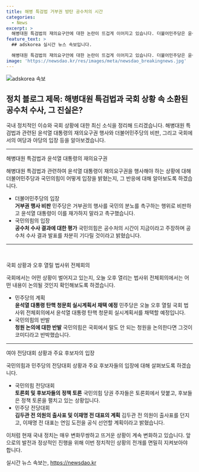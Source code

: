 ```yaml
---
title: 해병 특검법 거부권 방탄 공수처의 시간
categories:
  - News
excerpt: >
  해병대원 특검법의 재의요구안에 대한 논란이 뜨겁게 이어지고 있습니다. 더불어민주당은 윤석열 대통령의 거부권 행사를 비판하며 국민 분노를 일으키는 행위로 규정하고, 공수처 수사를 우선시해야 한다고 주장했습니다. 반면 국민의힘은 경찰 수사 결과를 언급하며 공수처의 진상규명을 강조했습니다. 또한, 국회 상황과 국민의힘과 더불어민주당의 전당대회 도중 상황도 주목받고 있습니다.
feature_text: >
  ## adskorea 실시간 뉴스 속보입니다.

  해병대원 특검법의 재의요구안에 대한 논란이 뜨겁게 이어지고 있습니다. 더불어민주당은 윤석열 대통령의 거부권 행사를 비판하며 국민 분노를 일으키는 행위로 규정하고, 공수처 수사를 우선시해야 한다고 주장했습니다. 반면 국민의힘은 경찰 수사 결과를 언급하며 공수처의 진상규명을 강조했습니다. 또한, 국회 상황과 국민의힘과 더불어민주당의 전당대회 도중 상황도 주목받고 있습니다.
image: 'https://newsdao.kr/res/images/meta/newsdao_breakingnews.jpg'
---
```


<p><img src="https://newsdao.kr/res/images/meta/newsdao_breakingnews.jpg" alt="adskorea 속보" /></p>

<h2 data-ke-size="size26">정치 블로그 제목: 해병대원 특검법과 국회 상황 속 소환된 공수처 수사, 그 진실은?</h2>

<p>국내 정치적인 이슈와 국회 상황에 대한 최신 소식을 정리해 드리겠습니다. 해병대원 특검법과 관련된 윤석열 대통령의 재의요구권 행사와 더불어민주당의 비판, 그리고 국회에서의 여당과 야당의 입장 등을 알아보겠습니다.</p>

<hr />

<p data-ke-size="size16">해병대원 특검법과 윤석열 대통령의 재의요구권</p>

<p>해병대원 특검법과 관련하여 윤석열 대통령이 재의요구권을 행사해야 하는 상황에 대해 더불어민주당과 국민의힘이 어떻게 입장을 밝혔는지, 그 반응에 대해 알아보도록 하겠습니다.</p>

<ul>
  <li>더불어민주당의 입장</li>
  <td style="text-align: center; height: 17px;"><b>거부권 행사 비판</b></td>
  민주당은 거부권의 행사를 국민의 분노를 촉구하는 행위로 비판하고 윤석열 대통령이 이를 재가하지 말라고 촉구했습니다.

  <li>국민의힘의 입장</li>
  <td style="text-align: center; height: 17px;"><b>공수처 수사 결과에 대한 평가</b></td>
  국민의힘은 공수처의 시간이 지금이라고 주장하며 공수처 수사 결과 발표를 차분히 기다릴 것이라고 밝혔습니다.
</ul>

<hr />

<p data-ke-size="size16">&nbsp;</p>

<p data-ke-size="size16">국회 상황과 오후 열릴 법사위 전체회의</p>

<p>국회에서는 어떤 상황이 벌어지고 있는지, 오늘 오후 열리는 법사위 전체회의에서는 어떤 내용이 논의될 것인지 확인해보도록 하겠습니다.</p>

<ul>
  <li>민주당의 계획</li>
  <td style="text-align: center; height: 17px;"><b>윤석열 대통령 탄핵 청문회 실시계획서 채택 예정</b></td>
  민주당은 오늘 오후 열릴 국회 법사위 전체회의에서 윤석열 대통령 탄핵 청문회 실시계획서를 채택할 예정입니다.

  <li>국민의힘의 반발</li>
  <td style="text-align: center; height: 17px;"><b>청원 논의에 대한 반발</b></td>
  국민의힘은 국회에서 말도 안 되는 청원을 논의한다면 그것이 코미디라고 반박했습니다.
</ul>

<hr />

<p data-ke-size="size16">여야 전당대회 상황과 주요 후보자의 입장</p>

<p>국민의힘과 민주당의 전당대회 상황과 주요 후보자들의 입장에 대해 살펴보도록 하겠습니다.</p>

<ul>
  <li>국민의힘 전당대회</li>
  <td style="text-align: center; height: 17px;"><b>토론회 및 후보자들의 정책 토론</b></td>
  국민의힘 당권 주자들은 토론회에서 맞붙고, 후보들은 정책 토론을 펼치고 있는 상황입니다.

  <li>민주당 전당대회</li>
  <td style="text-align: center; height: 17px;"><b>김두관 전 의원의 출사표 및 이재명 전 대표의 계획</b></td>
  김두관 전 의원이 출사표를 던지고, 이재명 전 대표는 연임 도전을 공식 선언할 계획이라고 밝혔습니다.
</ul>

<p>이처럼 현재 국내 정치는 매우 변화무쌍하고 뜨거운 상황이 계속 변화하고 있습니다. 앞으로의 발전과 정상적인 진행을 위해 이번 정치적인 상황의 전개를 면밀히 지켜보아야 합니다.</p>
실시간 뉴스 속보는, <a href="https://newsdao.kr" rel="dofollow">https://newsdao.kr</a>


